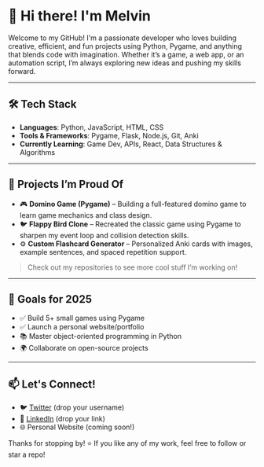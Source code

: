 # 👋 Hi there! I'm Melvin

Welcome to my GitHub! I'm a passionate developer who loves building creative, efficient, and fun projects using Python, Pygame, and anything that blends code with imagination. Whether it’s a game, a web app, or an automation script, I’m always exploring new ideas and pushing my skills forward.

---

## 🛠️ Tech Stack

- **Languages**: Python, JavaScript, HTML, CSS
- **Tools & Frameworks**: Pygame, Flask, Node.js, Git, Anki
- **Currently Learning**: Game Dev, APIs, React, Data Structures & Algorithms

---

## 🧠 Projects I’m Proud Of

- 🎮 **Domino Game (Pygame)** – Building a full-featured domino game to learn game mechanics and class design.
- 🐦 **Flappy Bird Clone** – Recreated the classic game using Pygame to sharpen my event loop and collision detection skills.
- ⚙️ **Custom Flashcard Generator** – Personalized Anki cards with images, example sentences, and spaced repetition support.

> Check out my repositories to see more cool stuff I’m working on!

---

## 🎯 Goals for 2025

- ✅ Build 5+ small games using Pygame
- ✅ Launch a personal website/portfolio
- 📚 Master object-oriented programming in Python
- 🌍 Collaborate on open-source projects

---

## 📫 Let's Connect!

- 🐦 [Twitter](https://twitter.com/) (drop your username)
- 💼 [LinkedIn](https://linkedin.com/in/) (drop your link)
- 🌐 Personal Website (coming soon!)

Thanks for stopping by! ⭐ If you like any of my work, feel free to follow or star a repo!

